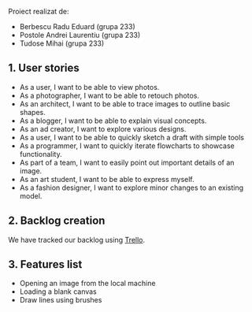 Proiect realizat de:
- Berbescu Radu Eduard (grupa 233)
- Postole Andrei Laurentiu (grupa 233)
- Tudose Mihai (grupa 233)

## 1. User stories
- As a user, I want to be able to view photos.
- As a photographer, I want to be able to retouch photos.
- As an architect, I want to be able to trace images to outline basic shapes.
- As a blogger, I want to be able to explain visual concepts.
- As an ad creator, I want to explore various designs.
- As a user, I want to be able to quickly sketch a draft with simple tools
- As a programmer, I want to quickly iterate flowcharts to showcase functionality.
- As part of a team, I want to easily point out important details of an image.
- As an art student, I want to be able to express myself.
- As a fashion designer, I want to explore minor changes to an existing model.
## 2. Backlog creation
We have tracked our backlog using [Trello](https://trello.com/b/ktHg5U4R/project-backlog).

## 3. Features list
- Opening an image from the local machine
- Loading a blank canvas
- Draw lines using brushes
